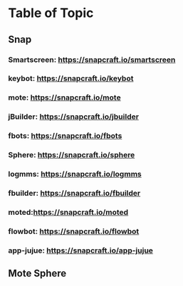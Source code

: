 # Table of Topic

## Snap
### Smartscreen: https://snapcraft.io/smartscreen
### keybot: https://snapcraft.io/keybot
### mote: https://snapcraft.io/mote
### jBuilder: https://snapcraft.io/jbuilder
### fbots: https://snapcraft.io/fbots
### Sphere: https://snapcraft.io/sphere
### logmms: https://snapcraft.io/logmms
### fbuilder: https://snapcraft.io/fbuilder
### moted:https://snapcraft.io/moted
### flowbot: https://snapcraft.io/flowbot
### app-jujue: https://snapcraft.io/app-jujue


## Mote Sphere
